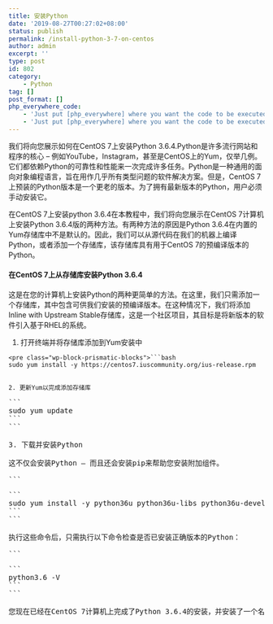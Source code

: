 ```yaml
---
title: 安装Python
date: '2019-08-27T00:27:02+08:00'
status: publish
permalink: /install-python-3-7-on-centos
author: admin
excerpt: ''
type: post
id: 802
category:
    - Python
tag: []
post_format: []
php_everywhere_code:
    - 'Just put [php_everywhere] where you want the code to be executed.'
    - 'Just put [php_everywhere] where you want the code to be executed.'
---
```

我们将向您展示如何在CentOS 7上安装Python 3.6.4.Python是许多流行网站和程序的核心 – 例如YouTube，Instagram，甚至是CentOS上的Yum，仅举几例。它们都依赖Python的可靠性和性能来一次完成许多任务。Python是一种通用的面向对象编程语言，旨在用作几乎所有类型问题的软件解决方案。但是，CentOS 7上预装的Python版本是一个更老的版本。为了拥有最新版本的Python，用户必须手动安装它。

在CentOS 7上安装python 3.6.4在本教程中，我们将向您展示在CentOS 7计算机上安装Python 3.6.4版的两种方法。有两种方法的原因是Python 3.6.4在内置的Yum存储库中不是默认的。因此，我们可以从源代码在我们的机器上编译Python，或者添加一个存储库，该存储库具有用于CentOS 7的预编译版本的Python。

#### 在CentOS 7上从存储库安装Python 3.6.4

这是在您的计算机上安装Python的两种更简单的方法。在这里，我们只需添加一个存储库，其中包含可供我们安装的预编译版本。在这种情况下，我们将添加Inline with Upstream Stable存储库，这是一个社区项目，其目标是将新版本的软件引入基于RHEL的系统。

1. 打开终端并将存储库添加到Yum安装中

```
<pre class="wp-block-prismatic-blocks">```bash
sudo yum install -y https://centos7.iuscommunity.org/ius-release.rpm
```
```

2. 更新Yum以完成添加存储库

```
<pre class="wp-block-prismatic-blocks">```
sudo yum update
```
```

3. 下载并安装Python

这不仅会安装Python – 而且还会安装pip来帮助您安装附加组件。

```
<pre class="wp-block-prismatic-blocks">```
sudo yum install -y python36u python36u-libs python36u-devel python36u-pip
```
```

执行这些命令后，只需执行以下命令检查是否已安装正确版本的Python：

```
<pre class="wp-block-prismatic-blocks">```
python3.6 -V
```
```

您现在已经在CentOS 7计算机上完成了Python 3.6.4的安装，并安装了一个名为pip的本机Python包管理工具。